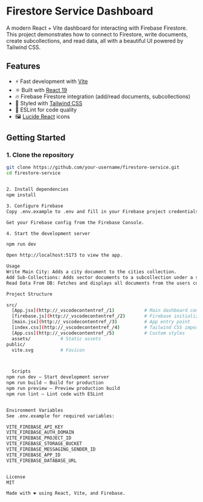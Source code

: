 # Firestore Service Dashboard

A modern React + Vite dashboard for interacting with Firebase Firestore. This project demonstrates how to connect to Firestore, write documents, create subcollections, and read data, all with a beautiful UI powered by Tailwind CSS.

## Features

- ⚡️ Fast development with [Vite](https://vitejs.dev/)
- ⚛️ Built with [React 19](https://react.dev/)
- 🔥 Firebase Firestore integration (add/read documents, subcollections)
- 🎨 Styled with [Tailwind CSS](https://tailwindcss.com/)
- 🧩 ESLint for code quality
- 🖼️ [Lucide React](https://lucide.dev/) icons

## Getting Started

### 1. Clone the repository

```sh
git clone https://github.com/your-username/firestore-service.git
cd firestore-service


2. Install dependencies
npm install

3. Configure Firebase
Copy .env.example to .env and fill in your Firebase project credentials:

Get your Firebase config from the Firebase Console.

4. Start the development server

npm run dev

Open http://localhost:5173 to view the app.

Usage
Write Main City: Adds a city document to the cities collection.
Add Sub-Collections: Adds sector documents to a subcollection under a specific city.
Read Data From DB: Fetches and displays all documents from the users collection.

Project Structure

src/
  [App.jsx](http://_vscodecontentref_/1)           # Main dashboard component
  [firebase.js](http://_vscodecontentref_/2)       # Firebase initialization
  [main.jsx](http://_vscodecontentref_/3)          # App entry point
  [index.css](http://_vscodecontentref_/4)         # Tailwind CSS import
  [App.css](http://_vscodecontentref_/5)           # Custom styles
  assets/           # Static assets
public/
  vite.svg          # Favicon



  Scripts
npm run dev – Start development server
npm run build – Build for production
npm run preview – Preview production build
npm run lint – Lint code with ESLint


Environment Variables
See .env.example for required variables:

VITE_FIREBASE_API_KEY
VITE_FIREBASE_AUTH_DOMAIN
VITE_FIREBASE_PROJECT_ID
VITE_FIREBASE_STORAGE_BUCKET
VITE_FIREBASE_MESSAGING_SENDER_ID
VITE_FIREBASE_APP_ID
VITE_FIREBASE_DATABASE_URL


License
MIT

Made with ❤️ using React, Vite, and Firebase.